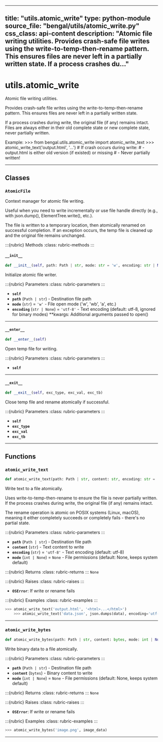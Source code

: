 
---
title: "utils.atomic_write"
type: python-module
source_file: "bengal/utils/atomic_write.py"
css_class: api-content
description: "Atomic file writing utilities.  Provides crash-safe file writes using the write-to-temp-then-rename pattern. This ensures files are never left in a partially written state.  If a process crashes du..."
---

# utils.atomic_write

Atomic file writing utilities.

Provides crash-safe file writes using the write-to-temp-then-rename pattern.
This ensures files are never left in a partially written state.

If a process crashes during write, the original file (if any) remains intact.
Files are always either in their old complete state or new complete state,
never partially written.

Example:
    >>> from bengal.utils.atomic_write import atomic_write_text
    >>> atomic_write_text('output.html', '<html>...</html>')
    # If crash occurs during write:
    # - output.html is either old version (if existed) or missing
    # - Never partially written!

---

## Classes

### `AtomicFile`


Context manager for atomic file writing.

Useful when you need to write incrementally or use file handle directly
(e.g., with json.dump(), ElementTree.write(), etc.).

The file is written to a temporary location, then atomically renamed
on successful completion. If an exception occurs, the temp file is
cleaned up and the original file remains unchanged.




:::{rubric} Methods
:class: rubric-methods
:::
#### `__init__`
```python
def __init__(self, path: Path | str, mode: str = 'w', encoding: str | None = 'utf-8', **kwargs)
```

Initialize atomic file writer.



:::{rubric} Parameters
:class: rubric-parameters
:::
- **`self`**
- **`path`** (`Path | str`) - Destination file path
- **`mode`** (`str`) = `'w'` - File open mode ('w', 'wb', 'a', etc.)
- **`encoding`** (`str | None`) = `'utf-8'` - Text encoding (default: utf-8, ignored for binary modes) **kwargs: Additional arguments passed to open()





---
#### `__enter__`
```python
def __enter__(self)
```

Open temp file for writing.



:::{rubric} Parameters
:class: rubric-parameters
:::
- **`self`**





---
#### `__exit__`
```python
def __exit__(self, exc_type, exc_val, exc_tb)
```

Close temp file and rename atomically if successful.



:::{rubric} Parameters
:class: rubric-parameters
:::
- **`self`**
- **`exc_type`**
- **`exc_val`**
- **`exc_tb`**





---


## Functions

### `atomic_write_text`
```python
def atomic_write_text(path: Path | str, content: str, encoding: str = 'utf-8', mode: int | None = None) -> None
```

Write text to a file atomically.

Uses write-to-temp-then-rename to ensure the file is never partially written.
If the process crashes during write, the original file (if any) remains intact.

The rename operation is atomic on POSIX systems (Linux, macOS), meaning it
either completely succeeds or completely fails - there's no partial state.



:::{rubric} Parameters
:class: rubric-parameters
:::
- **`path`** (`Path | str`) - Destination file path
- **`content`** (`str`) - Text content to write
- **`encoding`** (`str`) = `'utf-8'` - Text encoding (default: utf-8)
- **`mode`** (`int | None`) = `None` - File permissions (default: None, keeps system default)

:::{rubric} Returns
:class: rubric-returns
:::
`None`

:::{rubric} Raises
:class: rubric-raises
:::
- **`OSError`**: If write or rename fails



:::{rubric} Examples
:class: rubric-examples
:::
```python
>>> atomic_write_text('output.html', '<html>...</html>')
    >>> atomic_write_text('data.json', json.dumps(data), encoding='utf-8')
```


---
### `atomic_write_bytes`
```python
def atomic_write_bytes(path: Path | str, content: bytes, mode: int | None = None) -> None
```

Write binary data to a file atomically.



:::{rubric} Parameters
:class: rubric-parameters
:::
- **`path`** (`Path | str`) - Destination file path
- **`content`** (`bytes`) - Binary content to write
- **`mode`** (`int | None`) = `None` - File permissions (default: None, keeps system default)

:::{rubric} Returns
:class: rubric-returns
:::
`None`

:::{rubric} Raises
:class: rubric-raises
:::
- **`OSError`**: If write or rename fails



:::{rubric} Examples
:class: rubric-examples
:::
```python
>>> atomic_write_bytes('image.png', image_data)
```


---
